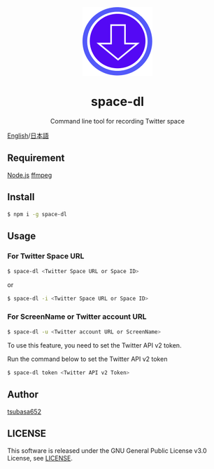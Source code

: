 <div align="center">
    <img src="img/logo.png">
    <h1>space-dl</h1>
    <p>Command line tool for recording Twitter space</p>
</div>

[English](README.md)/[日本語](README_ja.md)

## Requirement

[Node.js](https://nodejs.org/) [ffmpeg](https://ffmpeg.org/)

## Install

```bash
$ npm i -g space-dl
```

## Usage

### For Twitter Space URL
```bash
$ space-dl <Twitter Space URL or Space ID>
```
or
```bash
$ space-dl -i <Twitter Space URL or Space ID>
```

### For ScreenName or Twitter account URL

```bash
$ space-dl -u <Twitter account URL or ScreenName>
```

To use this feature, you need to set the Twitter API v2 token.

Run the command below to set the Twitter API v2 token

```bash
$ space-dl token <Twitter API v2 Token>
```

## Author

[tsubasa652](https://github.com/tsubasa652)

## LICENSE

This software is released under the GNU General Public License v3.0 License, see [LICENSE](LICENSE).

